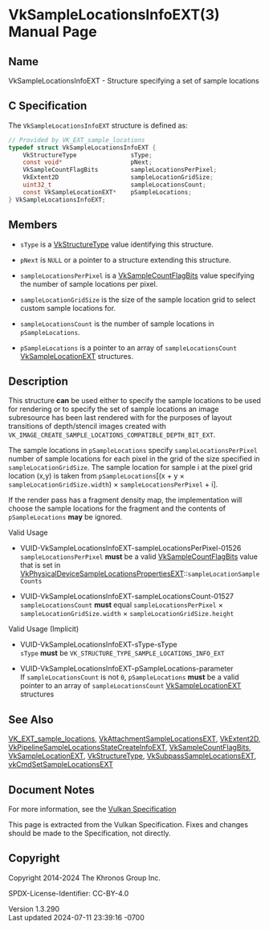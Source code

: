 # VkSampleLocationsInfoEXT(3) Manual Page

## Name

VkSampleLocationsInfoEXT - Structure specifying a set of sample
locations



## <a href="#_c_specification" class="anchor"></a>C Specification

The `VkSampleLocationsInfoEXT` structure is defined as:

``` c
// Provided by VK_EXT_sample_locations
typedef struct VkSampleLocationsInfoEXT {
    VkStructureType               sType;
    const void*                   pNext;
    VkSampleCountFlagBits         sampleLocationsPerPixel;
    VkExtent2D                    sampleLocationGridSize;
    uint32_t                      sampleLocationsCount;
    const VkSampleLocationEXT*    pSampleLocations;
} VkSampleLocationsInfoEXT;
```

## <a href="#_members" class="anchor"></a>Members

- `sType` is a [VkStructureType](https://registry.khronos.org/vulkan/specs/1.3-extensions/man/html/VkStructureType.html) value identifying
  this structure.

- `pNext` is `NULL` or a pointer to a structure extending this
  structure.

- `sampleLocationsPerPixel` is a
  [VkSampleCountFlagBits](https://registry.khronos.org/vulkan/specs/1.3-extensions/man/html/VkSampleCountFlagBits.html) value specifying
  the number of sample locations per pixel.

- `sampleLocationGridSize` is the size of the sample location grid to
  select custom sample locations for.

- `sampleLocationsCount` is the number of sample locations in
  `pSampleLocations`.

- `pSampleLocations` is a pointer to an array of `sampleLocationsCount`
  [VkSampleLocationEXT](https://registry.khronos.org/vulkan/specs/1.3-extensions/man/html/VkSampleLocationEXT.html) structures.

## <a href="#_description" class="anchor"></a>Description

This structure **can** be used either to specify the sample locations to
be used for rendering or to specify the set of sample locations an image
subresource has been last rendered with for the purposes of layout
transitions of depth/stencil images created with
`VK_IMAGE_CREATE_SAMPLE_LOCATIONS_COMPATIBLE_DEPTH_BIT_EXT`.

The sample locations in `pSampleLocations` specify
`sampleLocationsPerPixel` number of sample locations for each pixel in
the grid of the size specified in `sampleLocationGridSize`. The sample
location for sample i at the pixel grid location (x,y) is taken from
`pSampleLocations`\[(x + y × `sampleLocationGridSize.width`) ×
`sampleLocationsPerPixel` + i\].

If the render pass has a fragment density map, the implementation will
choose the sample locations for the fragment and the contents of
`pSampleLocations` **may** be ignored.

Valid Usage

- <a href="#VUID-VkSampleLocationsInfoEXT-sampleLocationsPerPixel-01526"
  id="VUID-VkSampleLocationsInfoEXT-sampleLocationsPerPixel-01526"></a>
  VUID-VkSampleLocationsInfoEXT-sampleLocationsPerPixel-01526  
  `sampleLocationsPerPixel` **must** be a valid
  [VkSampleCountFlagBits](https://registry.khronos.org/vulkan/specs/1.3-extensions/man/html/VkSampleCountFlagBits.html) value that is set
  in
  [VkPhysicalDeviceSampleLocationsPropertiesEXT](https://registry.khronos.org/vulkan/specs/1.3-extensions/man/html/VkPhysicalDeviceSampleLocationsPropertiesEXT.html)::`sampleLocationSampleCounts`

- <a href="#VUID-VkSampleLocationsInfoEXT-sampleLocationsCount-01527"
  id="VUID-VkSampleLocationsInfoEXT-sampleLocationsCount-01527"></a>
  VUID-VkSampleLocationsInfoEXT-sampleLocationsCount-01527  
  `sampleLocationsCount` **must** equal `sampleLocationsPerPixel` ×
  `sampleLocationGridSize.width` × `sampleLocationGridSize.height`

Valid Usage (Implicit)

- <a href="#VUID-VkSampleLocationsInfoEXT-sType-sType"
  id="VUID-VkSampleLocationsInfoEXT-sType-sType"></a>
  VUID-VkSampleLocationsInfoEXT-sType-sType  
  `sType` **must** be `VK_STRUCTURE_TYPE_SAMPLE_LOCATIONS_INFO_EXT`

- <a href="#VUID-VkSampleLocationsInfoEXT-pSampleLocations-parameter"
  id="VUID-VkSampleLocationsInfoEXT-pSampleLocations-parameter"></a>
  VUID-VkSampleLocationsInfoEXT-pSampleLocations-parameter  
  If `sampleLocationsCount` is not `0`, `pSampleLocations` **must** be a
  valid pointer to an array of `sampleLocationsCount`
  [VkSampleLocationEXT](https://registry.khronos.org/vulkan/specs/1.3-extensions/man/html/VkSampleLocationEXT.html) structures

## <a href="#_see_also" class="anchor"></a>See Also

[VK_EXT_sample_locations](https://registry.khronos.org/vulkan/specs/1.3-extensions/man/html/VK_EXT_sample_locations.html),
[VkAttachmentSampleLocationsEXT](https://registry.khronos.org/vulkan/specs/1.3-extensions/man/html/VkAttachmentSampleLocationsEXT.html),
[VkExtent2D](https://registry.khronos.org/vulkan/specs/1.3-extensions/man/html/VkExtent2D.html),
[VkPipelineSampleLocationsStateCreateInfoEXT](https://registry.khronos.org/vulkan/specs/1.3-extensions/man/html/VkPipelineSampleLocationsStateCreateInfoEXT.html),
[VkSampleCountFlagBits](https://registry.khronos.org/vulkan/specs/1.3-extensions/man/html/VkSampleCountFlagBits.html),
[VkSampleLocationEXT](https://registry.khronos.org/vulkan/specs/1.3-extensions/man/html/VkSampleLocationEXT.html),
[VkStructureType](https://registry.khronos.org/vulkan/specs/1.3-extensions/man/html/VkStructureType.html),
[VkSubpassSampleLocationsEXT](https://registry.khronos.org/vulkan/specs/1.3-extensions/man/html/VkSubpassSampleLocationsEXT.html),
[vkCmdSetSampleLocationsEXT](https://registry.khronos.org/vulkan/specs/1.3-extensions/man/html/vkCmdSetSampleLocationsEXT.html)

## <a href="#_document_notes" class="anchor"></a>Document Notes

For more information, see the <a
href="https://registry.khronos.org/vulkan/specs/1.3-extensions/html/vkspec.html#VkSampleLocationsInfoEXT"
target="_blank" rel="noopener">Vulkan Specification</a>

This page is extracted from the Vulkan Specification. Fixes and changes
should be made to the Specification, not directly.

## <a href="#_copyright" class="anchor"></a>Copyright

Copyright 2014-2024 The Khronos Group Inc.

SPDX-License-Identifier: CC-BY-4.0

Version 1.3.290  
Last updated 2024-07-11 23:39:16 -0700
